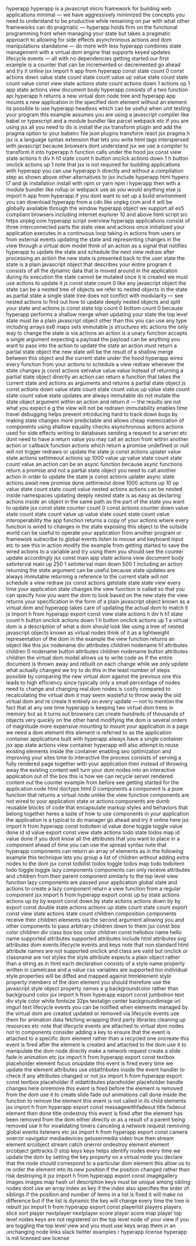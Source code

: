 hyperapp hyperapp is a javascript micro framework for building web applications minimal — we have aggressively minimized the concepts you need to understand to be productive while remaining on par with what other frameworks can do pragmatic — hyperapp holds firm on the functional programming front when managing your state but takes a pragmatic approach to allowing for side effects asynchronous actions and dom manipulations standalone — do more with less hyperapp combines state management with a virtual dom engine that supports keyed updates lifecycle events — all with no dependencies getting started our first example is a counter that can be incremented or decremented go ahead and try it online jsx import h app from hyperapp const state count 0 const actions down value state count state count value up value state count state count value const view state actions state count actions down 1 actions up 1 app state actions view document body hyperapp consists of a two function api hyperapp h returns a new virtual dom node tree and hyperapp app mounts a new application in the specified dom element without an element its possible to use hyperapp headless which can be useful when unit testing your program this example assumes you are using a javascript compiler like babel or typescript and a module bundler like parcel webpack etc if you are using jsx all you need to do is install the jsx transform plugin and add the pragma option to your babelrc file json plugins transform react jsx pragma h jsx is a language syntax extension that lets you write html tags interspersed with javascript because browsers dont understand jsx we use a compiler to transform it into hyperapp h function calls under the hood jsx const view state actions h div h h1 state count h button onclick actions down 1 h button onclick actions up 1 note that jsx is not required for building applications with hyperapp you can use hyperapp h directly and without a compilation step as shown above other alternatives to jsx include hyperapp html hyperx t7 and ijk installation install with npm or yarn npm i hyperapp then with a module bundler like rollup or webpack use as you would anything else js import h app from hyperapp if you dont want to set up a build environment you can download hyperapp from a cdn like unpkg com and it will be globally available through the window hyperapp object we support all es5 compliant browsers including internet explorer 10 and above html script src https unpkg com hyperapp script overview hyperapp applications consist of three interconnected parts the state view and actions once initialized your application executes in a continuous loop taking in actions from users or from external events updating the state and representing changes in the view through a virtual dom model think of an action as a signal that notifies hyperapp to update the state and schedule the next view redraw after processing an action the new state is presented back to the user state the state is a plain javascript object that describes your entire program it consists of all the dynamic data that is moved around in the application during its execution the state cannot be mutated once it is created we must use actions to update it js const state count 0 like any javascript object the state can be a nested tree of objects we refer to nested objects in the state as partial state a single state tree does not conflict with modularity — see nested actions to find out how to update deeply nested objects and split your state and actions js const state top count 0 bottom count 0 because hyperapp performs a shallow merge when updating your state the top level state must be a plain javascript object other than this you can use any type including arrays es6 maps sets immutable js structures etc actions the only way to change the state is via actions an action is a unary function accepts a single argument expecting a payload the payload can be anything you want to pass into the action to update the state an action must return a partial state object the new state will be the result of a shallow merge between this object and the current state under the hood hyperapp wires every function from your actions to schedule a view redraw whenever the state changes js const actions setvalue value value instead of returning a partial state object directly an action can return a function that takes the current state and actions as arguments and returns a partial state object js const actions down value state count state count value up value state count state count value state updates are always immutable do not mutate the state object argument within an action and return it — the results are not what you expect e g the view will not be redrawn immutability enables time travel debugging helps prevent introducing hard to track down bugs by making state changes more predictable and allows cheap memoization of components using shallow equality checks asynchronous actions actions used for side effects writing to databases sending a request to a server etc dont need to have a return value you may call an action from within another action or callback function actions which return a promise undefined or null will not trigger redraws or update the state js const actions uplater value state actions settimeout actions up 1000 value up value state count state count value an action can be an async function because async functions return a promise and not a partial state object you need to call another action in order to update the state js const actions uplater async state actions await new promise done settimeout done 1000 actions up 10 up value state count state count value nested actions actions can be nested inside namespaces updating deeply nested state is as easy as declaring actions inside an object in the same path as the part of the state you want to update jsx const state counter count 0 const actions counter down value state count state count value up value state count state count value interoperability the app function returns a copy of your actions where every function is wired to changes in the state exposing this object to the outside world can be useful to operate your application from another program or framework subscribe to global events listen to mouse and keyboard input etc to see this in action modify the example from getting started to save the wired actions to a variable and try using them you should see the counter update accordingly jsx const main app state actions view document body setinterval main up 250 1 setinterval main down 500 1 including an action returning the state argument can be useful because state updates are always immutable returning a reference to the current state will not schedule a view redraw jsx const actions getstate state state view every time your application state changes the view function is called so that you can specify how you want the dom to look based on the new state the view returns your specification in the form of a plain javascript object known as a virtual dom and hyperapp takes care of updating the actual dom to match it js import h from hyperapp export const view state actions h div h h1 state count h button onclick actions down 1 h button onclick actions up 1 a virtual dom is a description of what a dom should look like using a tree of nested javascript objects known as virtual nodes think of it as a lightweight representation of the dom in the example the view function returns an object like this jsx nodename div attributes children nodename h1 attributes children 0 nodename button attributes children nodename button attributes children the virtual dom model allows us to write code as if the entire document is thrown away and rebuilt on each change while we only update what actually changed we try to do this in the least number of steps possible by comparing the new virtual dom against the previous one this leads to high efficiency since typically only a small percentage of nodes need to change and changing real dom nodes is costly compared to recalculating the virtual dom it may seem wasteful to throw away the old virtual dom and re create it entirely on every update — not to mention the fact that at any one time hyperapp is keeping two virtual dom trees in memory but as it turns out browsers can create hundreds of thousands of objects very quickly on the other hand modifying the dom is several orders of magnitude more expensive mounting to mount your application in a page we need a dom element this element is referred to as the application container applications built with hyperapp always have a single container jsx app state actions view container hyperapp will also attempt to reuse existing elements inside the container enabling seo optimization and improving your sites time to interactive the process consists of serving a fully rendered page together with your application then instead of throwing away the existing content well turn your dom nodes into an interactive application out of the box this is how we can recycle server rendered content out the counter example from before see getting started for the application code html doctype html 0 components a component is a pure function that returns a virtual node unlike the view function components are not wired to your application state or actions components are dumb reusable blocks of code that encapsulate markup styles and behaviors that belong together heres a taste of how to use components in your application the application is a typical to do manager go ahead and try it online here jsx import h from hyperapp const todoitem id value done toggle toggle value done id id value export const view state actions todo state todos map id value done if you dont know all the attributes that you want to place in a component ahead of time you can use the spread syntax note that hyperapp components can return an array of elements as in the following example this technique lets you group a list of children without adding extra nodes to the dom jsx const todolist todos toggle todos map todo todoitem todo toggle toggle lazy components components can only receive attributes and children from their parent component similarly to the top level view function lazy components are passed your application global state and actions to create a lazy component return a view function from a regular component jsx import h from hyperapp export const up by state actions actions up by by export const down by state actions actions down by by export const double state actions actions up state count state count export const view state actions state count children composition components receive their children elements via the second argument allowing you and other components to pass arbitrary children down to them jsx const box color children div class box box color children const hellobox name hello name supported attributes supported attributes include html attributes svg attributes dom events lifecycle events and keys note that non standard html attribute names are not supported onclick and class are valid but onclick or classname are not styles the style attribute expects a plain object rather than a string as in html each declaration consists of a style name property written in camelcase and a value css variables are supported too individual style properties will be diffed and mapped against htmlelement style property members of the dom element you should therefore use the javascript style object property names e g backgroundcolor rather than background color jsx import h from hyperapp export const jumbotron text div style color white fontsize 32px textalign center backgroundimage url imgurl text lifecycle events you can be notified when elements managed by the virtual dom are created updated or removed via lifecycle events use them for animation data fetching wrapping third party libraries cleaning up resources etc note that lifecycle events are attached to virtual dom nodes not to components consider adding a key to ensure that the event is attached to a specific dom element rather than a recycled one oncreate this event is fired after the element is created and attached to the dom use it to manipulate the dom node directly make a network request create a slide fade in animation etc jsx import h from hyperapp export const textbox placeholder element focus onupdate this event is fired every time we update the element attributes use oldattributes inside the event handler to check if any attributes changed or not jsx import h from hyperapp export const textbox placeholder if oldattributes placeholder placeholder handle changes here onremove this event is fired before the element is removed from the dom use it to create slide fade out animations call done inside the function to remove the element this event is not called in its child elements jsx import h from hyperapp export const messagewithfadeout title fadeout element then done title ondestroy this event is fired after the element has been removed from the dom either directly or as a result of a parent being removed use it for invalidating timers canceling a network request removing global events listeners etc jsx import h from hyperapp export const camera onerror navigator mediadevices getusermedia video true then stream element srcobject stream catch onerror ondestroy element element srcobject gettracks 0 stop keys keys helps identify nodes every time we update the dom by setting the key property on a virtual node you declare that the node should correspond to a particular dom element this allow us to re order the element into its new position if the position changed rather than risk destroying it jsx import h from hyperapp export const imagegallery images images map hash url description keys must be unique among sibling nodes dont use an array index as key if the index also specifies the order of siblings if the position and number of items in a list is fixed it will make no difference but if the list is dynamic the key will change every time the tree is rebuilt jsx import h from hyperapp export const playerlist players players slice sort player nextplayer nextplayer score player score map player top level nodes keys are not registered on the top level node of your view if you are toggling the top level view and you must use keys wrap them in an unchanging node links slack twitter examples r hyperapp license hyperapp is mit licensed see license